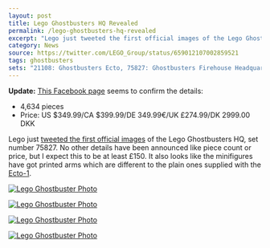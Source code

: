 ```yaml
---
layout: post
title: Lego Ghostbusters HQ Revealed
permalink: /lego-ghostbusters-hq-revealed
excerpt: "Lego just tweeted the first official images of the Lego Ghostbusters HQ, set number 75827."
category: News
source: https://twitter.com/LEGO_Group/status/659012107002859521
tags: ghostbusters
sets: "21108: Ghostbusters Ecto, 75827: Ghostbusters Firehouse Headquarters"
---
```


**Update:** [This Facebook page](https://www.facebook.com/media/set/?set=a.1042457312453484.1073741865.207089142656976&type=3) seems to confirm the details:

- 4,634 pieces
- Price: US $349.99/CA $399.99/DE 349.99€/UK £274.99/DK 2999.00 DKK

Lego just [tweeted the first official images](https://twitter.com/LEGO_Group/status/659012107002859521) of the Lego Ghostbusters HQ, set number 75827. No other details have been announced like piece count or price, but I expect this to be at least £150. It also looks like the minifigures have got printed arms which are different to the plain ones supplied with the [Ecto-1](http://brickset.com/sets/21108-1/Ghostbusters-Ecto-1).

[![Lego Ghostbuster Photo](http://studshq.s3.amazonaws.com/lego-ghostbusters-hq-1.jpg)](http://studshq.s3.amazonaws.com/lego-ghostbusters-hq-1.jpg)

[![Lego Ghostbuster Photo](http://studshq.s3.amazonaws.com/lego-ghostbusters-hq-2.jpg)](http://studshq.s3.amazonaws.com/lego-ghostbusters-hq-2.jpg)

[![Lego Ghostbuster Photo](http://studshq.s3.amazonaws.com/lego-ghostbusters-hq-3.jpg)](http://studshq.s3.amazonaws.com/lego-ghostbusters-hq-3.jpg)

[![Lego Ghostbuster Photo](http://studshq.s3.amazonaws.com/lego-ghostbusters-hq-4.jpg)](http://studshq.s3.amazonaws.com/lego-ghostbusters-hq-4.jpg)